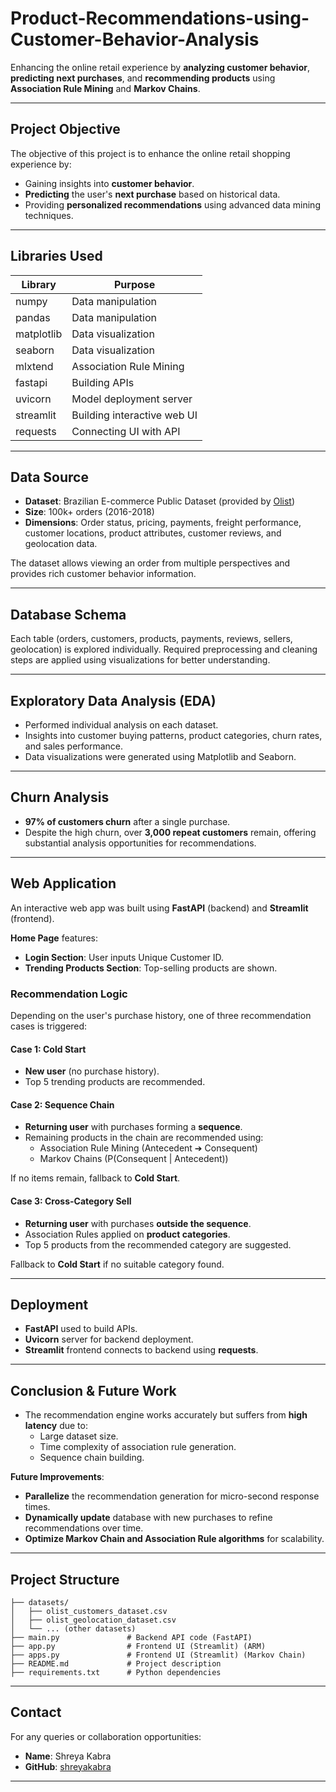 # Product-Recommendations-using-Customer-Behavior-Analysis
Enhancing the online retail experience by **analyzing customer behavior**, **predicting next purchases**, and **recommending products** using **Association Rule Mining** and **Markov Chains**.

---

## Project Objective

The objective of this project is to enhance the online retail shopping experience by:

- Gaining insights into **customer behavior**.
- **Predicting** the user's **next purchase** based on historical data.
- Providing **personalized recommendations** using advanced data mining techniques.

---

## Libraries Used

| Library   | Purpose                         |
|-----------|----------------------------------|
| numpy     | Data manipulation                |
| pandas    | Data manipulation                |
| matplotlib| Data visualization               |
| seaborn   | Data visualization               |
| mlxtend   | Association Rule Mining          |
| fastapi   | Building APIs                    |
| uvicorn   | Model deployment server          |
| streamlit | Building interactive web UI      |
| requests  | Connecting UI with API           |

---

## Data Source

- **Dataset**: Brazilian E-commerce Public Dataset (provided by [Olist](https://www.olist.com/))
- **Size**: 100k+ orders (2016-2018)
- **Dimensions**: Order status, pricing, payments, freight performance, customer locations, product attributes, customer reviews, and geolocation data.

The dataset allows viewing an order from multiple perspectives and provides rich customer behavior information.

---

## Database Schema

Each table (orders, customers, products, payments, reviews, sellers, geolocation) is explored individually. Required preprocessing and cleaning steps are applied using visualizations for better understanding.

---

## Exploratory Data Analysis (EDA)

- Performed individual analysis on each dataset.
- Insights into customer buying patterns, product categories, churn rates, and sales performance.
- Data visualizations were generated using Matplotlib and Seaborn.

---

## Churn Analysis

- **97% of customers churn** after a single purchase.
- Despite the high churn, over **3,000 repeat customers** remain, offering substantial analysis opportunities for recommendations.

---

## Web Application

An interactive web app was built using **FastAPI** (backend) and **Streamlit** (frontend).

**Home Page** features:
- **Login Section**: User inputs Unique Customer ID.
- **Trending Products Section**: Top-selling products are shown.

### Recommendation Logic

Depending on the user's purchase history, one of three recommendation cases is triggered:

#### Case 1: Cold Start

- **New user** (no purchase history).
- Top 5 trending products are recommended.

#### Case 2: Sequence Chain

- **Returning user** with purchases forming a **sequence**.
- Remaining products in the chain are recommended using:
  - Association Rule Mining (Antecedent ➔ Consequent)
  - Markov Chains (P(Consequent | Antecedent))

If no items remain, fallback to **Cold Start**.

#### Case 3: Cross-Category Sell

- **Returning user** with purchases **outside the sequence**.
- Association Rules applied on **product categories**.
- Top 5 products from the recommended category are suggested.

Fallback to **Cold Start** if no suitable category found.

---

## Deployment

- **FastAPI** used to build APIs.
- **Uvicorn** server for backend deployment.
- **Streamlit** frontend connects to backend using **requests**.

---

## Conclusion & Future Work

- The recommendation engine works accurately but suffers from **high latency** due to:
  - Large dataset size.
  - Time complexity of association rule generation.
  - Sequence chain building.

**Future Improvements**:
- **Parallelize** the recommendation generation for micro-second response times.
- **Dynamically update** database with new purchases to refine recommendations over time.
- **Optimize Markov Chain and Association Rule algorithms** for scalability.

---

## Project Structure

```
├── datasets/
│   ├── olist_customers_dataset.csv
│   ├── olist_geolocation_dataset.csv
│   └── ... (other datasets)
├── main.py               # Backend API code (FastAPI)
├── app.py                # Frontend UI (Streamlit) (ARM)
├── apps.py               # Frontend UI (Streamlit) (Markov Chain)
├── README.md             # Project description
├── requirements.txt      # Python dependencies
```

---

## Contact

For any queries or collaboration opportunities:

- **Name**: Shreya Kabra
- **GitHub**: [shreyakabra](https://github.com/shreyakabra)

---

